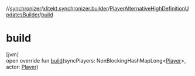 //[synchronizer](../../../index.md)/[xlitekt.synchronizer.builder](../index.md)/[PlayerAlternativeHighDefinitionUpdatesBuilder](index.md)/[build](build.md)

# build

[jvm]\
open override fun [build](build.md)(syncPlayers: NonBlockingHashMapLong&lt;[Player](../../../../game/game/xlitekt.game.actor.player/-player/index.md)&gt;, actor: [Player](../../../../game/game/xlitekt.game.actor.player/-player/index.md))
